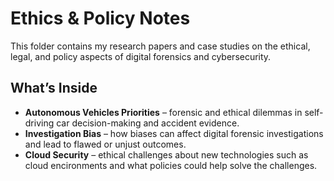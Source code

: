 # Ethics & Policy Notes
This folder contains my research papers and case studies on the ethical, legal, and policy aspects of digital forensics and cybersecurity.  
## What’s Inside
- **Autonomous Vehicles Priorities** – forensic and ethical dilemmas in self-driving car decision-making and accident evidence.
- **Investigation Bias** – how biases can affect digital forensic investigations and lead to flawed or unjust outcomes.  
- **Cloud Security** – ethical challenges about new technologies such as cloud encironments and what policies could help solve the challenges.    

